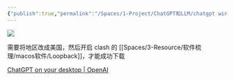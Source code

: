 ```yaml
---
{"publish":true,"permalink":"/Spaces/1-Project/ChatGPT和LLM/chatgpt windows 下载.md","created":"2024-11-15","modified":"2025-07-08","published":"2025-07-08T23:01:40.729+08:00","cssclasses":""}
---
```



![](https://pub-pic.oldwinter.top/2024/11/aa5af18ceffdc0f715daa2fda3548cb2.png)

需要将地区改成美国，然后开启 clash 的 [[Spaces/3-Resource/软件梳理/macos软件/Loopback]]，才能成功下载

[ChatGPT on your desktop | OpenAI](https://openai.com/chatgpt/desktop/)
